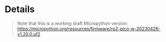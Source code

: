 # Details
> Note that this is a working draft
Micropython version: https://micropython.org/resources/firmware/rp2-pico-w-20230426-v1.20.0.uf2